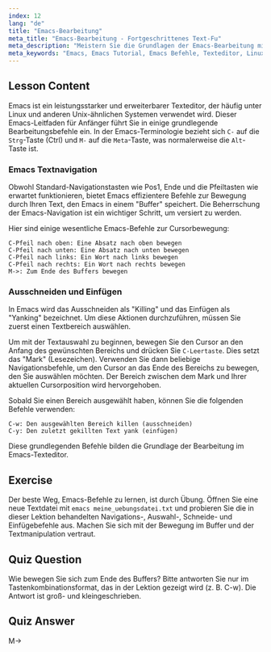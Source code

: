 ```yaml
---
index: 12
lang: "de"
title: "Emacs-Bearbeitung"
meta_title: "Emacs-Bearbeitung - Fortgeschrittenes Text-Fu"
meta_description: "Meistern Sie die Grundlagen der Emacs-Bearbeitung mit dieser anfängerfreundlichen Anleitung. Lernen Sie wesentliche Emacs-Befehle für Textnavigation, Ausschneiden und Einfügen in diesem leistungsstarken Linux-Texteditor."
meta_keywords: "Emacs, Emacs Tutorial, Emacs Befehle, Texteditor, Linux Editor, Emacs Navigation, Anfänger Emacs, Emacs Anleitung"
---
```


## Lesson Content

Emacs ist ein leistungsstarker und erweiterbarer Texteditor, der häufig unter Linux und anderen Unix-ähnlichen Systemen verwendet wird. Dieser Emacs-Leitfaden für Anfänger führt Sie in einige grundlegende Bearbeitungsbefehle ein. In der Emacs-Terminologie bezieht sich `C-` auf die `Strg`-Taste (Ctrl) und `M-` auf die `Meta`-Taste, was normalerweise die `Alt`-Taste ist.

### Emacs Textnavigation

Obwohl Standard-Navigationstasten wie Pos1, Ende und die Pfeiltasten wie erwartet funktionieren, bietet Emacs effizientere Befehle zur Bewegung durch Ihren Text, den Emacs in einem "Buffer" speichert. Die Beherrschung der Emacs-Navigation ist ein wichtiger Schritt, um versiert zu werden.

Hier sind einige wesentliche Emacs-Befehle zur Cursorbewegung:

```
C-Pfeil nach oben: Eine Absatz nach oben bewegen
C-Pfeil nach unten: Eine Absatz nach unten bewegen
C-Pfeil nach links: Ein Wort nach links bewegen
C-Pfeil nach rechts: Ein Wort nach rechts bewegen
M->: Zum Ende des Buffers bewegen
```

### Ausschneiden und Einfügen

In Emacs wird das Ausschneiden als "Killing" und das Einfügen als "Yanking" bezeichnet. Um diese Aktionen durchzuführen, müssen Sie zuerst einen Textbereich auswählen.

Um mit der Textauswahl zu beginnen, bewegen Sie den Cursor an den Anfang des gewünschten Bereichs und drücken Sie `C-Leertaste`. Dies setzt das "Mark" (Lesezeichen). Verwenden Sie dann beliebige Navigationsbefehle, um den Cursor an das Ende des Bereichs zu bewegen, den Sie auswählen möchten. Der Bereich zwischen dem Mark und Ihrer aktuellen Cursorposition wird hervorgehoben.

Sobald Sie einen Bereich ausgewählt haben, können Sie die folgenden Befehle verwenden:

```
C-w: Den ausgewählten Bereich killen (ausschneiden)
C-y: Den zuletzt gekillten Text yank (einfügen)
```

Diese grundlegenden Befehle bilden die Grundlage der Bearbeitung im Emacs-Texteditor.

## Exercise

Der beste Weg, Emacs-Befehle zu lernen, ist durch Übung. Öffnen Sie eine neue Textdatei mit `emacs meine_uebungsdatei.txt` und probieren Sie die in dieser Lektion behandelten Navigations-, Auswahl-, Schneide- und Einfügebefehle aus. Machen Sie sich mit der Bewegung im Buffer und der Textmanipulation vertraut.

## Quiz Question

Wie bewegen Sie sich zum Ende des Buffers? Bitte antworten Sie nur im Tastenkombinationsformat, das in der Lektion gezeigt wird (z. B. C-w). Die Antwort ist groß- und kleingeschrieben.

## Quiz Answer

M->
